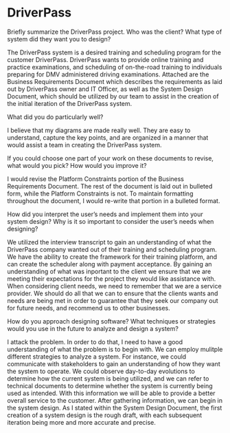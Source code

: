 # DriverPass

Briefly summarize the DriverPass project. Who was the client? What type of system did they want you to design?

The DriverPass system is a desired training and scheduling program for the customer DriverPass. DriverPass wants to provide online training and practice examinations, and scheduling of on-the-road training to individuals preparing for DMV administered driving examinations. Attached are the Business Requirements Document which describes the requirements as laid out by DriverPass owner and IT Officer, as well as the System Design Document, which should be utilized by our team to assist in the creation of the initial iteration of the DriverPass system.

What did you do particularly well?

I believe that my diagrams are made really well. They are easy to understand, capture the key points, and are organized in a manner that would assist a team in creating the DriverPass system.

If you could choose one part of your work on these documents to revise, what would you pick? How would you improve it?

I would revise the Platform Constraints portion of the Business Requirements Document. The rest of the document is laid out in bulleted form, while the Platform Constraints is not. To maintain formatting throughout the document, I would re-write that portion in a bulleted format.

How did you interpret the user’s needs and implement them into your system design? Why is it so important to consider the user’s needs when designing?

We utilized the interview transcript to gain an understanding of what the DriverPass company wanted out of their training and scheduling program. We have the ability to create the framework for their training platform, and can create the scheduler along with payment acceptance. By gaining an understanding of what was inportant to the client we ensure that we are meeting their expectations for the project they would like assistance with. When considering client needs, we need to remember that we are a service provider. We should do all that we can to ensure that the clients wants and needs are being met in order to guarantee that they seek our company out for future needs, and recommend us to other businesses.

How do you approach designing software? What techniques or strategies would you use in the future to analyze and design a system?

I attack the problem. In order to do that, I need to have a good understanding of what the problem is to begin with. We can employ mulitple different strategies to analyze a system. For instance, we could communicate with stakeholders to gain an understanding of how they want the system to operate. We could observe day-to-day evolutions to determine how the current system is being utilized, and we can refer to technical documents to determine whether the system is currently being used as intended. With this information we will be able to provide a better overall service to the customer. After gathering information, we can begin in the system design. As I stated within the System Design Document, the first creation of a system design is the rough draft, with each subsequent iteration being more and more accurate and precise.

